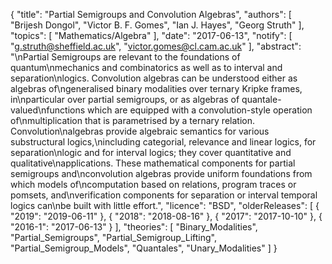 {
    "title": "Partial Semigroups and Convolution Algebras",
    "authors": [
        "Brijesh Dongol",
        "Victor B. F. Gomes",
        "Ian J. Hayes",
        "Georg Struth"
    ],
    "topics": [
        "Mathematics/Algebra"
    ],
    "date": "2017-06-13",
    "notify": [
        "g.struth@sheffield.ac.uk",
        "victor.gomes@cl.cam.ac.uk"
    ],
    "abstract": "\nPartial Semigroups are relevant to the foundations of quantum\nmechanics and combinatorics as well as to interval and separation\nlogics. Convolution algebras can be understood either as algebras of\ngeneralised binary modalities over ternary Kripke frames, in\nparticular over partial semigroups, or as algebras of quantale-valued\nfunctions which are equipped with a convolution-style operation of\nmultiplication that is parametrised by a ternary relation. Convolution\nalgebras provide algebraic semantics for various substructural logics,\nincluding categorial, relevance and linear logics, for separation\nlogic and for interval logics; they cover quantitative and qualitative\napplications. These mathematical components for partial semigroups and\nconvolution algebras provide uniform foundations from which models of\ncomputation based on relations, program traces or pomsets, and\nverification components for separation or interval temporal logics can\nbe built with little effort.",
    "licence": "BSD",
    "olderReleases": [
        {
            "2019": "2019-06-11"
        },
        {
            "2018": "2018-08-16"
        },
        {
            "2017": "2017-10-10"
        },
        {
            "2016-1": "2017-06-13"
        }
    ],
    "theories": [
        "Binary_Modalities",
        "Partial_Semigroups",
        "Partial_Semigroup_Lifting",
        "Partial_Semigroup_Models",
        "Quantales",
        "Unary_Modalities"
    ]
}